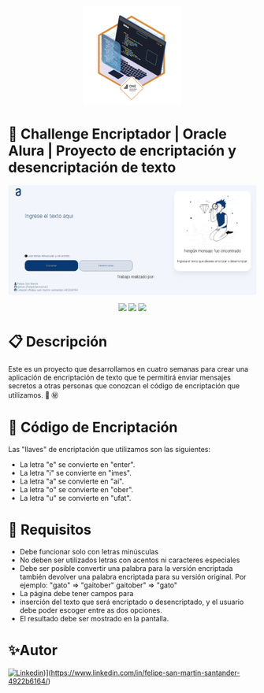 <div align="center"><img src="https://raw.githubusercontent.com/FelipeSanmartin2/Challenge-one-codificador-5/main/Imagenes/one.png" width="200"/></div>

# 🚀 Challenge Encriptador | Oracle Alura | Proyecto de encriptación y desencriptación de texto
<p align="center" >
     <img src="https://raw.githubusercontent.com/FelipeSanmartin2/Challenge-one-codificador-5/main/Imagenes/Captura%20de%20pantalla%202023-04-16%20181516.jpg">
</p>
<div align="center">
    <img src="https://img.shields.io/badge/JavaScript-FEFF01?logo=javascript&logoColor=000000&style=for-the-badge"/>
    <img src="https://img.shields.io/badge/HTML-EC6231?logo=html5&logoColor=FFFFFF&style=for-the-badge" />
    <img src="https://img.shields.io/badge/CSS-01A3D8?logo=css3&logoColor=FFFFFF&style=for-the-badge" />
</div>

# :clipboard: Descripción

Este es un proyecto que desarrollamos en cuatro semanas para crear una aplicación de encriptación de texto que te permitirá enviar mensajes secretos a otras personas que conozcan el código de encriptación que utilizamos. :incoming_envelope: :secret:

# :key: Código de Encriptación

Las "llaves" de encriptación que utilizamos son las siguientes:

- La letra "e" se convierte en "enter".
- La letra "i" se convierte en "imes".
- La letra "a" se convierte en "ai".
- La letra "o" se convierte en "ober".
- La letra "u" se convierte en "ufat".

# :memo: Requisitos

- Debe funcionar solo con letras minúsculas
- No deben ser utilizados letras con acentos ni caracteres especiales
- Debe ser posible convertir una palabra para la versión encriptada también devolver una palabra encriptada para su versión original.
Por ejemplo:
"gato" => "gaitober"
gaitober" => "gato"
- La página debe tener campos para
- inserción del texto que será encriptado o desencriptado, y el usuario debe poder escoger entre as dos opciones.
- El resultado debe ser mostrado en la pantalla.

# :sparkles:Autor

[![Linkedin](https://img.shields.io/badge/Linkedin-0072b1?logo=linkedin&logoColor=white&style=for-the-badge)](https://1000marcas.net/wp-content/uploads/2020/01/Logo-Linkedin.png))](https://www.linkedin.com/in/felipe-san-martin-santander-4922b6164/)
